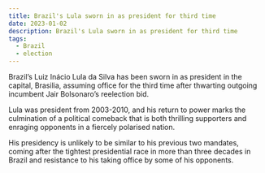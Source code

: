 ```yaml
---
title: Brazil's Lula sworn in as president for third time
date: 2023-01-02
description: Brazil's Lula sworn in as president for third time
tags:
  - Brazil
  - election 
---
```


Brazil’s Luiz Inácio Lula da Silva has been sworn in as president in the capital, Brasilia, assuming office for the third time after thwarting outgoing incumbent Jair Bolsonaro’s reelection bid.

Lula was president from 2003-2010, and his return to power marks the culmination of a political comeback that is both thrilling supporters and enraging opponents in a fiercely polarised nation.

His presidency is unlikely to be similar to his previous two mandates, coming after the tightest presidential race in more than three decades in Brazil and resistance to his taking office by some of his opponents.

